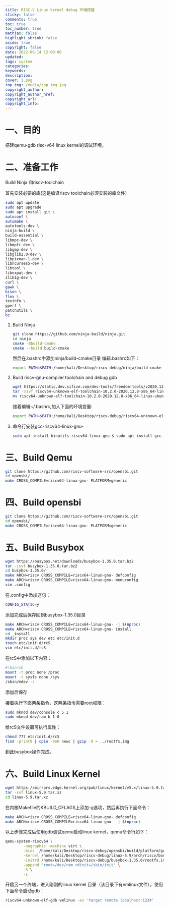 ```yaml
---
title: RISC-V Linux kernel debug 环境搭建
sticky: false
comments: true
toc: true
toc_number: true
mathjax: false
highlight_shrink: false
aside: true
copyright: false
date: 2022-06-14 12:00:06
updated:
tags: system
categories:
keywords:
description:
cover: 1.png
top_img: /media/top_img.jpg
copyright_author:
copyright_author_href:
copyright_url:
copyright_info:
---
```


# 一、目的

搭建qemu-gdb risc-v64 linux kernel的调试环境。

# 二、准备工作

Build Ninja 和riscv-toolchain

首先安装必要的库(这是编译riscv toolchain必须安装的库文件)

```bash
sudo apt update 
sudo apt upgrade 
sudo apt install git \ 
autoconf \ 
automake \ 
autotools-dev \ 
ninja-build \ 
build-essential \ 
libmpc-dev \ 
libmpfr-dev \ 
libgmp-dev \ 
libglib2.0-dev \ 
libpixman-1-dev \ 
libncurses5-dev \ 
libtool \ 
libexpat-dev \ 
zlib1g-dev \ 
curl \ 
gawk \ 
bison \ 
flex \ 
texinfo \ 
gperf \ 
patchutils \ 
bc 
```

1. Build Ninja

    ```bash
    git clone https://github.com/ninja-build/ninja.git
    cd ninja
    cmake -Bbuild-cmake
    cmake --build build-cmake
    ```
    
    然后在.bashrc中添加ninja/build-cmake目录
    编辑.bashrc如下：
    
    ```bash
    export PATH=$PATH:/home/kali/Desktop/riscv-debug/ninja/build-cmake
    ```

2. Build riscv-gnu-compiler toolchain and debug gdb

    ```bash
    wget https://static.dev.sifive.com/dev-tools/freedom-tools/v2020.12/riscv64-unknown-elf-toolchain-10.2.    0-2020.12.8-x86_64-linux-ubuntu14.tar.gz
    tar -xzvf riscv64-unknown-elf-toolchain-10.2.0-2020.12.8-x86_64-linux-ubuntu14.tar.gz
    mv riscv64-unknown-elf-toolchain-10.2.0-2020.12.8-x86_64-linux-ubuntu14  riscv64-unknown-elf-toolchain
    ```
    
    接着编辑~/.bashrc,加入下面的环境变量:
    
    ```bash
    export PATH=$PATH:/home/kali/Desktop/riscv-debug/riscv64-unknown-elf-toolchain/bin
    ```

3. 命令行安装gcc-riscv64-linux-gnu-

    ```bash
    sudo apt install binutils-riscv64-linux-gnu $ sudo apt install gcc-riscv64-linux-gnu
    ```

# 三、Build Qemu

```bash
git clone https://github.com/riscv-software-src/opensbi.git
cd opensbi/
make CROSS_COMPILE=riscv64-linux-gnu- PLATFORM=generic
```

# 四、Build opensbi

```bash
git clone https://github.com/riscv-software-src/opensbi.git
cd opensbi/
make CROSS_COMPILE=riscv64-linux-gnu- PLATFORM=generic
```

# 五、Build Busybox

```bash
wget https://busybox.net/downloads/busybox-1.35.0.tar.bz2
tar -jxvf busybox-1.35.0.tar.bz2
cd busybox-1.35.0/
make ARCH=riscv CROSS_COMPILE=riscv64-linux-gnu- defconfig
make ARCH=riscv CROSS_COMPILE=riscv64-linux-gnu- menuconfig
vim .config 
```

在.config中添加这句：

```bash
CONFIG_STATIC=y
```

添加完成后保存回到busybox-1.35.0目录

```bash
make ARCH=riscv CROSS_COMPILE=riscv64-linux-gnu- -j $(nproc)
make ARCH=riscv CROSS_COMPILE=riscv64-linux-gnu- install
cd _install 
mkdir proc sys dev etc etc/init.d
touch etc/init.d/rcS
vim etc/init.d/rcS
```

在rcS中添加以下内容：

```bash
#!bin/sh 
mount -t proc none /proc 
mount -t sysfs none /sys 
/sbin/mdev -s
```

添加后保存

接着执行下面两条指令，这两条指令需要root权限：

```bash
sudo mknod dev/console c 5 1 
sudo mknod dev/ram b 1 0
```

给rcS文件设置可执行属性：

```bash
chmod 777 etc/init.d/rcS
find -print0 | cpio -0oH newc | gzip -9 > ../rootfs.img 
```

到此busybox操作完成。

# 六、Build Linux Kernel

```bash
wget https://mirrors.edge.kernel.org/pub/linux/kernel/v5.x/linux-5.9.tar.xz
tar -xvf linux-5.9.tar.xz
cd linux-5.9.tar.xz 
```

在内核Makefile的KBUILD_CFLAGS上添加-g选项，然后再执行下面命令：

```bash
make ARCH=riscv CROSS_COMPILE=riscv64-linux-gnu- defconfig 
make ARCH=riscv CROSS_COMPILE=riscv64-linux-gnu- -j $(nproc)
```

以上步骤完成后使用gdb调试qemu启动linux kernel，qemu命令行如下：

```bash
qemu-system-riscv64 \
        -nographic -machine virt \
        -bios  /home/kali/Desktop/riscv-debug/opensbi/build/platform/generic/firmware/fw_dynamic.bin \
        -kernel /home/kali/Desktop/riscv-debug/linux-5.9/arch/riscv/boot/Image \
        -initrd /home/kali/Desktop/riscv-debug/busybox-1.35.0/rootfs.img  \
        -append "root=/dev/ram rdinit=/sbin/init" \
        -S \
        -s
```

开启另一个终端，进入刚刚的linux kernel 目录（该目录下有vmlinux文件），使用下面命令启动gdb：

```bash
riscv64-unknown-elf-gdb vmlinux -ex 'target remote localhost:1234'
```
